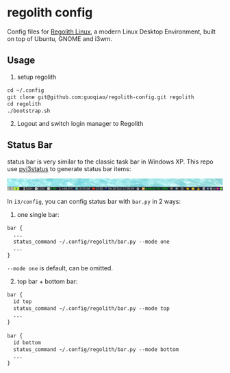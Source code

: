 # regolith config

Config files for [Regolith Linux](https://regolith-linux.org/), a modern Linux Desktop Environment, built on top of Ubuntu, GNOME and i3wm.

## Usage

1) setup regolith
```
cd ~/.config
git clone git@github.com:guoqiao/regolith-config.git regolith
cd regolith
./bootstrap.sh
```

2) Logout and switch login manager to Regolith


## Status Bar

status bar is very similar to the classic task bar in Windows XP.
This repo use [pyi3status](https://github.com/enkore/i3pystatus) to generate status bar items:

![bar.png](./bar.png)

In `i3/config`, you can config status bar with `bar.py` in 2 ways:

1) one single bar:


```
bar {
  ...
  status_command ~/.config/regolith/bar.py --mode one
  ...
}
```

`--mode one` is default, can be omitted.


2) top bar +  bottom bar:


```
bar {
  id top
  status_command ~/.config/regolith/bar.py --mode top
  ...
}

bar {
  id bottom
  status_command ~/.config/regolith/bar.py --mode bottom
  ...
}
```
